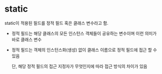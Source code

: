 # static

static이 적용된 필드를 정적 필드 혹은 클래스 변수라고 함.

- 정적 필드는 해당 클래스의 모든 인스턴스 객체들이 공유하는 변수이며 이런 의미가 바로 클래스 변수

- 정적 필드는 객체의 인스턴스화(생성) 없이 클래스 이름으로 정적 필드에 접근 할 수 있음

  단, 해당 정적 필드의 접근 지정자가 무엇인지에 따라 접근 방식의 차이가 있음
